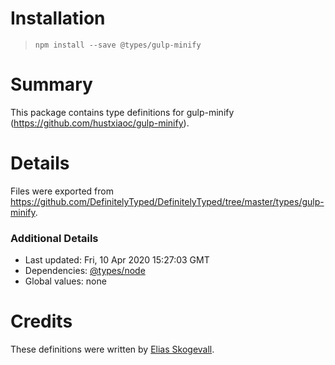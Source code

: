 # Installation
> `npm install --save @types/gulp-minify`

# Summary
This package contains type definitions for gulp-minify (https://github.com/hustxiaoc/gulp-minify).

# Details
Files were exported from https://github.com/DefinitelyTyped/DefinitelyTyped/tree/master/types/gulp-minify.

### Additional Details
 * Last updated: Fri, 10 Apr 2020 15:27:03 GMT
 * Dependencies: [@types/node](https://npmjs.com/package/@types/node)
 * Global values: none

# Credits
These definitions were written by [Elias Skogevall](https://github.com/tscpp).
